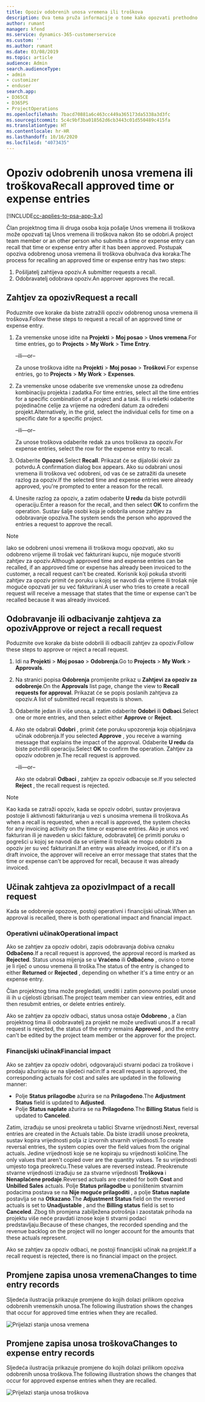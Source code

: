 ```yaml
---
title: Opoziv odobrenih unosa vremena ili troškova
description: Ova tema pruža informacije o tome kako opozvati prethodno odobreno vrijeme ili transakciju troškova.
author: rumant
manager: kfend
ms.service: dynamics-365-customerservice
ms.custom: ''
ms.author: rumant
ms.date: 03/08/2019
ms.topic: article
audience: Admin
search.audienceType:
- admin
- customizer
- enduser
search.app:
- D365CE
- D365PS
- ProjectOperations
ms.openlocfilehash: 7bacd70881a6c463cc449a365173da5338a3d3fc
ms.sourcegitcommit: 5c4c9bf3ba018562d6cb3443c01d550489c415fa
ms.translationtype: HT
ms.contentlocale: hr-HR
ms.lasthandoff: 10/16/2020
ms.locfileid: "4073435"
---
```

# <a name="recall-approved-time-or-expense-entries"></a><span data-ttu-id="f73e5-103">Opoziv odobrenih unosa vremena ili troškova</span><span class="sxs-lookup"><span data-stu-id="f73e5-103">Recall approved time or expense entries</span></span>

[!INCLUDE[cc-applies-to-psa-app-3.x](../includes/cc-applies-to-psa-app-3x.md)]

<span data-ttu-id="f73e5-104">Član projektnog tima ili druga osoba koja pošalje Unos vremena ili troškova može opozvati taj Unos vremena ili troškova nakon što se odobri.</span><span class="sxs-lookup"><span data-stu-id="f73e5-104">A project team member or an other person who submits a time or expense entry can recall that time or expense entry after it has been approved.</span></span> <span data-ttu-id="f73e5-105">Postupak opoziva odobrenog unosa vremena ili troškova obuhvaća dva koraka:</span><span class="sxs-lookup"><span data-stu-id="f73e5-105">The process for recalling an approved time or expense entry has two steps:</span></span>

1. <span data-ttu-id="f73e5-106">Pošiljatelj zahtijeva opoziv.</span><span class="sxs-lookup"><span data-stu-id="f73e5-106">A submitter requests a recall.</span></span>
2. <span data-ttu-id="f73e5-107">Odobravatelj odobrava opoziv.</span><span class="sxs-lookup"><span data-stu-id="f73e5-107">An approver approves the recall.</span></span>

## <a name="request-a-recall"></a><span data-ttu-id="f73e5-108">Zahtjev za opoziv</span><span class="sxs-lookup"><span data-stu-id="f73e5-108">Request a recall</span></span>

<span data-ttu-id="f73e5-109">Poduzmite ove korake da biste zatražili opoziv odobrenog unosa vremena ili troškova.</span><span class="sxs-lookup"><span data-stu-id="f73e5-109">Follow these steps to request a recall of an approved time or expense entry.</span></span>

1. <span data-ttu-id="f73e5-110">Za vremenske unose idite na **Projekti** \> **Moj posao** \> **Unos vremena**.</span><span class="sxs-lookup"><span data-stu-id="f73e5-110">For time entries, go to **Projects** \> **My Work** \> **Time Entry**.</span></span>

    <span data-ttu-id="f73e5-111">–ili–</span><span class="sxs-lookup"><span data-stu-id="f73e5-111">–or–</span></span>

    <span data-ttu-id="f73e5-112">Za unose troškova idite na **Projekti** \> **Moj posao** \> **Troškovi**.</span><span class="sxs-lookup"><span data-stu-id="f73e5-112">For expense entries, go to **Projects** \> **My Work** \> **Expenses**.</span></span>

2. <span data-ttu-id="f73e5-113">Za vremenske unose odaberite sve vremenske unose za određenu kombinaciju projekta i zadatka.</span><span class="sxs-lookup"><span data-stu-id="f73e5-113">For time entries, select all the time entries for a specific combination of a project and a task.</span></span> <span data-ttu-id="f73e5-114">Ili u rešetki odaberite pojedinačne ćelije za vrijeme na određeni datum za određeni projekt.</span><span class="sxs-lookup"><span data-stu-id="f73e5-114">Alternatively, in the grid, select the individual cells for time on a specific date for a specific project.</span></span>

    <span data-ttu-id="f73e5-115">–ili–</span><span class="sxs-lookup"><span data-stu-id="f73e5-115">–or–</span></span>

    <span data-ttu-id="f73e5-116">Za unose troškova odaberite redak za unos troškova za opoziv.</span><span class="sxs-lookup"><span data-stu-id="f73e5-116">For expense entries, select the row for the expense entry to recall.</span></span>

3. <span data-ttu-id="f73e5-117">Odaberite **Opozovi**.</span><span class="sxs-lookup"><span data-stu-id="f73e5-117">Select **Recall**.</span></span> <span data-ttu-id="f73e5-118">Prikazat će se dijaloški okvir za potvrdu.</span><span class="sxs-lookup"><span data-stu-id="f73e5-118">A confirmation dialog box appears.</span></span> <span data-ttu-id="f73e5-119">Ako su odabrani unosi vremena ili troškova već odobreni, od vas će se zatražiti da unesete razlog za opoziv.</span><span class="sxs-lookup"><span data-stu-id="f73e5-119">If the selected time and expense entries were already approved, you're prompted to enter a reason for the recall.</span></span>
4. <span data-ttu-id="f73e5-120">Unesite razlog za opoziv, a zatim odaberite **U redu** da biste potvrdili operaciju.</span><span class="sxs-lookup"><span data-stu-id="f73e5-120">Enter a reason for the recall, and then select **OK** to confirm the operation.</span></span> <span data-ttu-id="f73e5-121">Sustav šalje osobi koja je odobrila unose zahtjev za odobravanje opoziva.</span><span class="sxs-lookup"><span data-stu-id="f73e5-121">The system sends the person who approved the entries a request to approve the recall.</span></span>

> [!NOTE]
> <span data-ttu-id="f73e5-122">Iako se odobreni unosi vremena ili troškova mogu opozvati, ako su odobreno vrijeme ili trošak već fakturirani kupcu, nije moguće stvoriti zahtjev za opoziv.</span><span class="sxs-lookup"><span data-stu-id="f73e5-122">Although approved time and expense entries can be recalled, if an approved time or expense has already been invoiced to the customer, a recall request can't be created.</span></span> <span data-ttu-id="f73e5-123">Korisnik koji pokuša stvoriti zahtjev za opoziv primit će poruku u kojoj se navodi da vrijeme ili trošak nije moguće opozvati jer su već fakturirani.</span><span class="sxs-lookup"><span data-stu-id="f73e5-123">A user who tries to create a recall request will receive a message that states that the time or expense can't be recalled because it was already invoiced.</span></span>

## <a name="approve-or-reject-a-recall-request"></a><span data-ttu-id="f73e5-124">Odobravanje ili odbacivanje zahtjeva za opoziv</span><span class="sxs-lookup"><span data-stu-id="f73e5-124">Approve or reject a recall request</span></span>

<span data-ttu-id="f73e5-125">Poduzmite ove korake da biste odobrili ili odbacili zahtjev za opoziv.</span><span class="sxs-lookup"><span data-stu-id="f73e5-125">Follow these steps to approve or reject a recall request.</span></span>

1. <span data-ttu-id="f73e5-126">Idi na **Projekti** \> **Moj posao** \> **Odobrenja**.</span><span class="sxs-lookup"><span data-stu-id="f73e5-126">Go to **Projects** \> **My Work** \> **Approvals**.</span></span>
2. <span data-ttu-id="f73e5-127">Na stranici popisa **Odobrenja** promijenite prikaz u **Zahtjevi za opoziv za odobrenje**.</span><span class="sxs-lookup"><span data-stu-id="f73e5-127">On the **Approvals** list page, change the view to **Recall requests for approval**.</span></span> <span data-ttu-id="f73e5-128">Prikazat će se popis poslanih zahtjeva za opoziv.</span><span class="sxs-lookup"><span data-stu-id="f73e5-128">A list of submitted recall requests is shown.</span></span>
3. <span data-ttu-id="f73e5-129">Odaberite jedan ili više unosa, a zatim odaberite **Odobri** ili **Odbaci**.</span><span class="sxs-lookup"><span data-stu-id="f73e5-129">Select one or more entries, and then select either **Approve** or **Reject**.</span></span>
4. <span data-ttu-id="f73e5-130">Ako ste odabrali **Odobri** , primit ćete poruku upozorenja koja objašnjava učinak odobrenja.</span><span class="sxs-lookup"><span data-stu-id="f73e5-130">If you selected **Approve** , you receive a warning message that explains the impact of the approval.</span></span> <span data-ttu-id="f73e5-131">Odaberite **U redu** da biste potvrdili operaciju.</span><span class="sxs-lookup"><span data-stu-id="f73e5-131">Select **OK** to confirm the operation.</span></span> <span data-ttu-id="f73e5-132">Zahtjev za opoziv odobren je.</span><span class="sxs-lookup"><span data-stu-id="f73e5-132">The recall request is approved.</span></span>

    <span data-ttu-id="f73e5-133">–ili–</span><span class="sxs-lookup"><span data-stu-id="f73e5-133">–or–</span></span>

    <span data-ttu-id="f73e5-134">Ako ste odabrali **Odbaci** , zahtjev za opoziv odbacuje se.</span><span class="sxs-lookup"><span data-stu-id="f73e5-134">If you selected **Reject** , the recall request is rejected.</span></span>

> [!NOTE]
> <span data-ttu-id="f73e5-135">Kao kada se zatraži opoziv, kada se opoziv odobri, sustav provjerava postoje li aktivnosti fakturiranja u vezi s unosima vremena ili troškova.</span><span class="sxs-lookup"><span data-stu-id="f73e5-135">As when a recall is requested, when a recall is approved, the system checks for any invoicing activity on the time or expense entries.</span></span> <span data-ttu-id="f73e5-136">Ako je unos već fakturiran ili je naveden u skici fakture, odobravatelj će primiti poruku o pogrešci u kojoj se navodi da se vrijeme ili trošak ne mogu odobriti za opoziv jer su već fakturirani.</span><span class="sxs-lookup"><span data-stu-id="f73e5-136">If an entry was already invoiced, or if it's on a draft invoice, the approver will receive an error message that states that the time or expense can't be approved for recall, because it was already invoiced.</span></span>

## <a name="impact-of-a-recall-request"></a><span data-ttu-id="f73e5-137">Učinak zahtjeva za opoziv</span><span class="sxs-lookup"><span data-stu-id="f73e5-137">Impact of a recall request</span></span>

<span data-ttu-id="f73e5-138">Kada se odobrenje opozove, postoji operativni i financijski učinak.</span><span class="sxs-lookup"><span data-stu-id="f73e5-138">When an approval is recalled, there is both operational impact and financial impact.</span></span>

### <a name="operational-impact"></a><span data-ttu-id="f73e5-139">Operativni učinak</span><span class="sxs-lookup"><span data-stu-id="f73e5-139">Operational impact</span></span>

<span data-ttu-id="f73e5-140">Ako se zahtjev za opoziv odobri, zapis odobravanja dobiva oznaku **Odbačeno**.</span><span class="sxs-lookup"><span data-stu-id="f73e5-140">If a recall request is approved, the approval record is marked as **Rejected**.</span></span> <span data-ttu-id="f73e5-141">Status unosa mijenja se u **Vraćeno** ili **Odbačeno** , ovisno o tome je li riječ o unosu vremena ili troška.</span><span class="sxs-lookup"><span data-stu-id="f73e5-141">The status of the entry is changed to either **Returned** or **Rejected** , depending on whether it's a time entry or an expense entry.</span></span>

<span data-ttu-id="f73e5-142">Član projektnog tima može pregledati, urediti i zatim ponovno poslati unose ili ih u cijelosti izbrisati.</span><span class="sxs-lookup"><span data-stu-id="f73e5-142">The project team member can view entries, edit and then resubmit entries, or delete entries entirely.</span></span>

<span data-ttu-id="f73e5-143">Ako se zahtjev za opoziv odbaci, status unosa ostaje **Odobreno** , a član projektnog tima ili odobravatelj za projekt ne može uređivati unos.</span><span class="sxs-lookup"><span data-stu-id="f73e5-143">If a recall request is rejected, the status of the entry remains **Approved** , and the entry can't be edited by the project team member or the approver for the project.</span></span>

### <a name="financial-impact"></a><span data-ttu-id="f73e5-144">Financijski učinak</span><span class="sxs-lookup"><span data-stu-id="f73e5-144">Financial impact</span></span>

<span data-ttu-id="f73e5-145">Ako se zahtjev za opoziv odobri, odgovarajući stvarni podaci za troškove i prodaju ažuriraju se na sljedeći način:</span><span class="sxs-lookup"><span data-stu-id="f73e5-145">If a recall request is approved, the corresponding actuals for cost and sales are updated in the following manner:</span></span>

- <span data-ttu-id="f73e5-146">Polje **Status prilagodbe** ažurira se na **Prilagođeno**.</span><span class="sxs-lookup"><span data-stu-id="f73e5-146">The **Adjustment Status** field is updated to **Adjusted**.</span></span>
- <span data-ttu-id="f73e5-147">Polje **Status naplate** ažurira se na **Prilagođeno**.</span><span class="sxs-lookup"><span data-stu-id="f73e5-147">The **Billing Status** field is updated to **Canceled**.</span></span>

<span data-ttu-id="f73e5-148">Zatim, izrađuju se unosi preokreta u tablici Stvarne vrijednosti.</span><span class="sxs-lookup"><span data-stu-id="f73e5-148">Next, reversal entries are created in the Actuals table.</span></span> <span data-ttu-id="f73e5-149">Da biste izradili unose preokreta, sustav kopira vrijednosti polja iz izvornih stvarnih vrijednosti.</span><span class="sxs-lookup"><span data-stu-id="f73e5-149">To create reversal entries, the system copies over the field values from the original actuals.</span></span> <span data-ttu-id="f73e5-150">Jedine vrijednosti koje se ne kopiraju su vrijednosti količine.</span><span class="sxs-lookup"><span data-stu-id="f73e5-150">The only values that aren't copied over are the quantity values.</span></span> <span data-ttu-id="f73e5-151">Te su vrijednosti umjesto toga preokreću.</span><span class="sxs-lookup"><span data-stu-id="f73e5-151">These values are reversed instead.</span></span> <span data-ttu-id="f73e5-152">Preokrenute stvarne vrijednosti izrađuju se za stvarne vrijednosti **Troškova** i **Nenaplaćene prodaje**.</span><span class="sxs-lookup"><span data-stu-id="f73e5-152">Reversed actuals are created for both **Cost** and **Unbilled Sales** actuals.</span></span> <span data-ttu-id="f73e5-153">Polje **Status prilagodbe** u poništenim stvarnim podacima postava se na **Nije moguće prilagoditi** , a polje **Status naplate** postavlja se na **Otkazano**.</span><span class="sxs-lookup"><span data-stu-id="f73e5-153">The **Adjustment Status** field on the reversed actuals is set to **Unadjustable** , and the **Billing status** field is set to **Canceled**.</span></span> <span data-ttu-id="f73e5-154">Zbog tih promjena zabilježena potrošnja i zaostatak prihoda na projektu više neće pravdati iznose koje ti stvarni podaci predstavljaju.</span><span class="sxs-lookup"><span data-stu-id="f73e5-154">Because of these changes, the recorded spending and the revenue backlog on the project will no longer account for the amounts that these actuals represent.</span></span>

<span data-ttu-id="f73e5-155">Ako se zahtjev za opoziv odbaci, ne postoji financijski učinak na projekt.</span><span class="sxs-lookup"><span data-stu-id="f73e5-155">If a recall request is rejected, there is no financial impact on the project.</span></span>

## <a name="changes-to-time-entry-records"></a><span data-ttu-id="f73e5-156">Promjene zapisa unosa vremena</span><span class="sxs-lookup"><span data-stu-id="f73e5-156">Changes to time entry records</span></span>

<span data-ttu-id="f73e5-157">Sljedeća ilustracija prikazuje promjene do kojih dolazi prilikom opoziva odobrenih vremenskih unosa.</span><span class="sxs-lookup"><span data-stu-id="f73e5-157">The following illustration shows the changes that occur for approved time entries when they are recalled.</span></span>

![Prijelazi stanja unosa vremena](media/TimeEntryStateTransitions.png)

## <a name="changes-to-expense-entry-records"></a><span data-ttu-id="f73e5-159">Promjene zapisa unosa troškova</span><span class="sxs-lookup"><span data-stu-id="f73e5-159">Changes to expense entry records</span></span>

<span data-ttu-id="f73e5-160">Sljedeća ilustracija prikazuje promjene do kojih dolazi prilikom opoziva odobrenih unosa troškova.</span><span class="sxs-lookup"><span data-stu-id="f73e5-160">The following illustration shows the changes that occur for approved expense entries when they are recalled.</span></span>

![Prijelazi stanja unosa troškova](media/ExpenseEntryStateTransitions.png)
